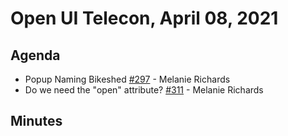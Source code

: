 # Open UI Telecon, April 08, 2021

## Agenda
- Popup Naming Bikeshed [#297](https://github.com/WICG/open-ui/issues/296) - Melanie Richards
- Do we need the "open" attribute? [#311](https://github.com/WICG/open-ui/issues/311) - Melanie Richards

## Minutes
